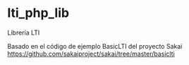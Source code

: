 # lti_php_lib
Librería LTI

Basado en el código de ejemplo BasicLTI del proyecto Sakai
https://github.com/sakaiproject/sakai/tree/master/basiclti
